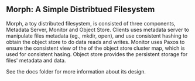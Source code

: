 ## Morph: A Simple Distribtued Filesystem

Morph, a toy distributed filesystem, is consisted of three components, 
Metadata Server, Monitor and Object Store. Clients uses metadata 
server to manipulate files metadata (eg., mkdir, open), and use consistent
hashing to obtain the object store to do data reads and writes. Monitor
uses Paxos to ensure the consistent view of the of the object store cluster
 map, which is used for consistent hasing. Object store provides the
persistent storage for files' metadata and data.

See the docs folder for more information about its design.
